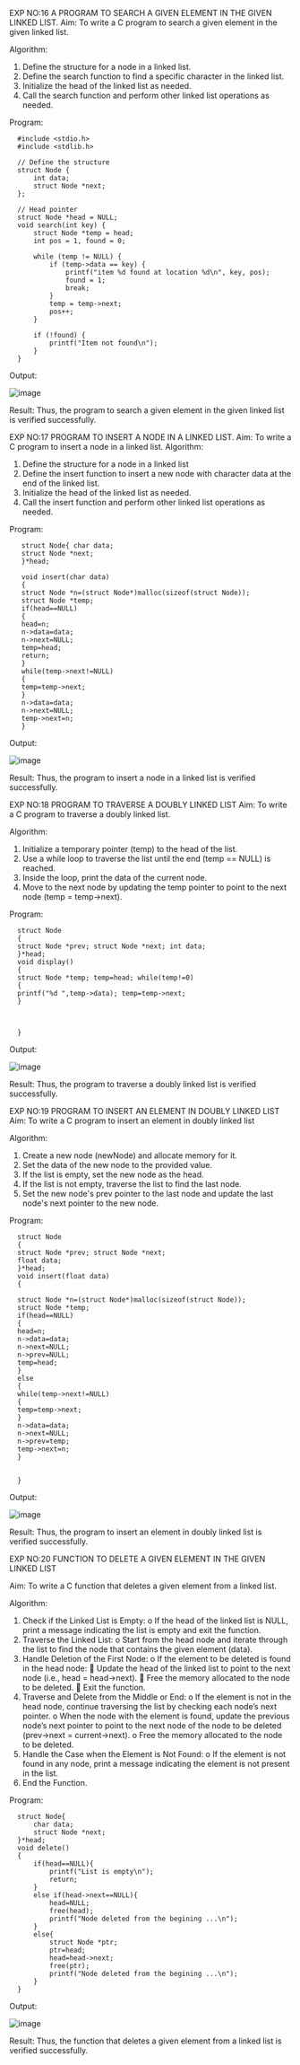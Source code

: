 EXP NO:16 A PROGRAM TO SEARCH A GIVEN ELEMENT IN THE GIVEN LINKED LIST.
Aim:
To write a C program to search a given element in the given linked list.

Algorithm:
1.	Define the structure for a node in a linked list.
2.	Define the search function to find a specific character in the linked list.
3.	Initialize the head of the linked list as needed.
4.	Call the search function and perform other linked list operations as needed.
 
Program:

      #include <stdio.h>
      #include <stdlib.h>
      
      // Define the structure
      struct Node {
          int data;
          struct Node *next;
      };
      
      // Head pointer
      struct Node *head = NULL;
      void search(int key) {
          struct Node *temp = head;
          int pos = 1, found = 0;
      
          while (temp != NULL) {
              if (temp->data == key) {
                  printf("item %d found at location %d\n", key, pos);
                  found = 1;
                  break;
              }
              temp = temp->next;
              pos++;
          }
      
          if (!found) {
              printf("Item not found\n");
          }
      }


Output:

![image](https://github.com/user-attachments/assets/94dda58e-30aa-4b47-be8b-2220ce51d220)




Result:
Thus, the program to search a given element in the given linked list is verified successfully.


 
EXP NO:17 PROGRAM TO INSERT A NODE IN A LINKED LIST.
Aim:
To write a C program to insert a node in a linked list.
Algorithm:
1.	Define the structure for a node in a linked list
2.	Define the insert function to insert a new node with character data at the end of the linked list.
3.	Initialize the head of the linked list as needed.
4.	Call the insert function and perform other linked list operations as needed.
 
Program:

       struct Node{ char data;
       struct Node *next;
       }*head;
       
       void insert(char data)
       {
       struct Node *n=(struct Node*)malloc(sizeof(struct Node)); 
       struct Node *temp;
       if(head==NULL)
       {
       head=n;
       n->data=data; 
       n->next=NULL; 
       temp=head; 
       return;
       }
       while(temp->next!=NULL)
       {
       temp=temp->next;
       }
       n->data=data; 
       n->next=NULL; 
       temp->next=n;
       }


Output:

![image](https://github.com/user-attachments/assets/735f0645-130e-4f9e-9dbf-5e4e8ff94a78)


 
Result:
Thus, the program to insert a node in a linked list is verified successfully.


 
EXP NO:18 PROGRAM TO TRAVERSE A DOUBLY LINKED LIST
Aim:
To write a C program to traverse a doubly linked list.

Algorithm:
1.	Initialize a temporary pointer (temp) to the head of the list.
2.	Use a while loop to traverse the list until the end (temp == NULL) is reached.
3.	Inside the loop, print the data of the current node.
4.	Move to the next node by updating the temp pointer to point to the next node (temp = temp->next).
 
Program:

      struct Node
      {
      struct Node *prev; struct Node *next; int data;
      }*head;
      void display()
      {
      struct Node *temp; temp=head; while(temp!=0)
      {
      printf("%d ",temp->data); temp=temp->next;
      }
      
      
      
      }


Output:

![image](https://github.com/user-attachments/assets/32092d98-a6dd-41b2-ac12-4eb54c5183b4)



Result:
Thus, the program to traverse a doubly linked list is verified successfully. 



EXP NO:19 PROGRAM TO INSERT AN ELEMENT IN DOUBLY LINKED LIST
Aim:
To write a C program to insert an element in doubly linked list

Algorithm:
1.	Create a new node (newNode) and allocate memory for it.
2.	Set the data of the new node to the provided value.
3.	If the list is empty, set the new node as the head.
4.	If the list is not empty, traverse the list to find the last node.
5.	Set the new node's prev pointer to the last node and update the last node's next pointer to the new node.
 
Program:

      struct Node
      {
      struct Node *prev; struct Node *next; 
      float data;
      }*head;
      void insert(float data)
      {
      
      struct Node *n=(struct Node*)malloc(sizeof(struct Node)); 
      struct Node *temp;
      if(head==NULL)
      {
      head=n;
      n->data=data; 
      n->next=NULL; 
      n->prev=NULL; 
      temp=head;
      }
      else
      {
      while(temp->next!=NULL)
      {
      temp=temp->next;
      }
      n->data=data; 
      n->next=NULL; 
      n->prev=temp; 
      temp->next=n;
      }
      
      
      }


Output:

![image](https://github.com/user-attachments/assets/5841f186-0ea4-462c-920e-606f96154dab)



Result:
Thus, the program to insert an element in doubly linked list is verified successfully.




EXP NO:20 FUNCTION TO DELETE A GIVEN ELEMENT IN THE GIVEN LINKED LIST




Aim:
To write a C function that deletes a given element from a linked list.

Algorithm:
1.	Check if the Linked List is Empty:
o	If the head of the linked list is NULL, print a message indicating the list is empty and exit the function.
2.	Traverse the Linked List:
o	Start from the head node and iterate through the list to find the node that contains the given element (data).
3.	Handle Deletion of the First Node:
o	If the element to be deleted is found in the head node:
	Update the head of the linked list to point to the next node (i.e., head = head->next).
	Free the memory allocated to the node to be deleted.
	Exit the function.
4.	Traverse and Delete from the Middle or End:
o	If the element is not in the head node, continue traversing the list by checking each node’s next pointer.
o	When the node with the element is found, update the previous node’s next pointer to point to the next node of the node to be deleted (prev->next = current->next).
o	Free the memory allocated to the node to be deleted.
5.	Handle the Case when the Element is Not Found:
o	If the element is not found in any node, print a message indicating the element is not present in the list.
6.	End the Function.


Program:

      struct Node{
          char data; 
          struct Node *next;
      }*head;
      void delete()
      {
          if(head==NULL){
              printf("List is empty\n");
              return;
          }
          else if(head->next==NULL){
              head=NULL;
              free(head);
              printf("Node deleted from the begining ...\n");
          }
          else{
              struct Node *ptr;
              ptr=head;
              head=head->next;
              free(ptr);
              printf("Node deleted from the begining ...\n");
          }
      }


Output:

![image](https://github.com/user-attachments/assets/7c16396a-7d14-4547-931d-9bf881237cda)






Result:
Thus, the function that deletes a given element from a linked list is verified successfully.





